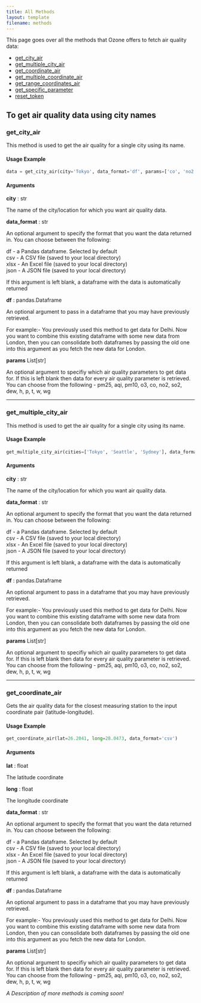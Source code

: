 ```yaml
---
title: All Methods
layout: template
filename: methods
--- 
```


This page goes over all the methods that Ozone offers to fetch air quality data:

* [get_city_air](#get_city_air) 
* [get_multiple_city_air](#get_multiple_city_air)
* [get_coordinate_air](#get_coordinate_air)
* [get_multiple_coordinate_air](#get_multiple_coordinate_air)
* [get_range_coordinates_air](#get_range_coordinates_air)
* [get_specific_parameter](#get_specific_parameter)
* [reset_token](#reset_token)


## To get air quality data using city names

### get_city_air

This method is used to get the air quality for a single city using its name.

#### Usage Example

```python
data = get_city_air(city='Tokyo', data_format='df', params=['co', 'no2'])
```

#### Arguments

**city** : str

The name of the city/location for which you want air quality data.

**data_format** : str

An optional argument to specify the format that you want the data returned in. You can choose between the following:

df - a Pandas dataframe. Selected by default  
csv - A CSV file (saved to your local directory)  
xlsx - An Excel file (saved to your local directory)  
json - A JSON file (saved to your local directory)  

If this argument is left blank, a dataframe with the data is automatically returned

**df** : pandas.Dataframe

An optional argument to pass in a dataframe that you may have previously retrieved. 

For example:- You previously used this method to get data for Delhi. Now you want to combine this existing dataframe with some new data from London, then you can consolidate both dataframes by passing the old one into this argument as you fetch the new data for London.

**params** List[str]

An optional argument to specifiy which air quality parameters to get data for. If this is left blank then data for every air quality parameter is retrieved.  
You can choose from the following - pm25, aqi, pm10, o3, co, no2, so2, dew, h, p, t, w, wg

---

### get_multiple_city_air

This method is used to get the air quality for a single city using its name.

#### Usage Example

```python
get_multiple_city_air(cities=['Tokyo', 'Seattle', 'Sydney'], data_format='csv', params=['co', 'no2', 'dew', 'co2'])
```

#### Arguments

**city** : str

The name of the city/location for which you want air quality data.

**data_format** : str

An optional argument to specify the format that you want the data returned in. You can choose between the following:

df - a Pandas dataframe. Selected by default  
csv - A CSV file (saved to your local directory)  
xlsx - An Excel file (saved to your local directory)  
json - A JSON file (saved to your local directory)  

If this argument is left blank, a dataframe with the data is automatically returned

**df** : pandas.Dataframe

An optional argument to pass in a dataframe that you may have previously retrieved. 

For example:- You previously used this method to get data for Delhi. Now you want to combine this existing dataframe with some new data from London, then you can consolidate both dataframes by passing the old one into this argument as you fetch the new data for London.

**params** List[str]

An optional argument to specifiy which air quality parameters to get data for. If this is left blank then data for every air quality parameter is retrieved.  
You can choose from the following - pm25, aqi, pm10, o3, co, no2, so2, dew, h, p, t, w, wg

---

### get_coordinate_air

Gets the air quality data for the closest measuring station to the input coordinate pair (latitude-longitude). 

#### Usage Example

```python
get_coordinate_air(lat=26.2041, long=28.0473, data_format='csv')
```

#### Arguments

**lat** : float

The latitude coordinate

**long** : float

The longitude coordinate

**data_format** : str

An optional argument to specify the format that you want the data returned in. You can choose between the following:

df - a Pandas dataframe. Selected by default  
csv - A CSV file (saved to your local directory)  
xlsx - An Excel file (saved to your local directory)  
json - A JSON file (saved to your local directory)  

If this argument is left blank, a dataframe with the data is automatically returned

**df** : pandas.Dataframe

An optional argument to pass in a dataframe that you may have previously retrieved. 

For example:- You previously used this method to get data for Delhi. Now you want to combine this existing dataframe with some new data from London, then you can consolidate both dataframes by passing the old one into this argument as you fetch the new data for London.

**params** List[str]

An optional argument to specifiy which air quality parameters to get data for. If this is left blank then data for every air quality parameter is retrieved.  
You can choose from the following - pm25, aqi, pm10, o3, co, no2, so2, dew, h, p, t, w, wg



*A Description of more methods is coming soon!*
